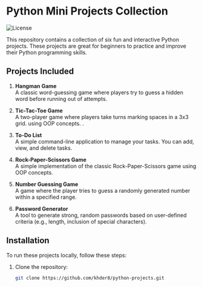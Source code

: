 # Python Mini Projects Collection

![License](https://img.shields.io/badge/license-MIT-blue.svg) <!-- Replace with your license type -->

This repository contains a collection of six fun and interactive Python projects. These projects are great for beginners to practice and improve their Python programming skills.

## Projects Included

1. **Hangman Game**  
   A classic word-guessing game where players try to guess a hidden word before running out of attempts.

2. **Tic-Tac-Toe Game**  
   A two-player game where players take turns marking spaces in a 3x3 grid. using OOP concepts.
.

3. **To-Do List**  
   A simple command-line application to manage your tasks. You can add, view, and delete tasks.

4. **Rock-Paper-Scissors Game**  
   A simple implementation of the classic Rock-Paper-Scissors game  using OOP concepts.

5. **Number Guessing Game**  
   A game where the player tries to guess a randomly generated number within a specified range.

6. **Password Generator**  
   A tool to generate strong, random passwords based on user-defined criteria (e.g., length, inclusion of special characters).

## Installation

To run these projects locally, follow these steps:

1. Clone the repository:
   ```bash
   git clone https://github.com/khder8/python-projects.git
